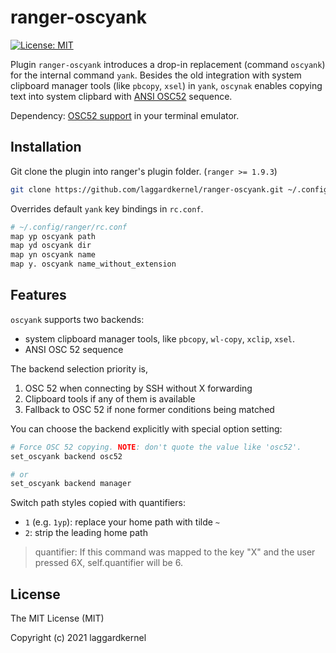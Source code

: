 # ranger-oscyank

[![License: MIT][license icon]][license]

Plugin `ranger-oscyank` introduces a drop-in replacement (command `oscyank`)
for the internal command `yank`. Besides the old integration with
system clipboard manager tools (like `pbcopy`, `xsel`) in `yank`, `oscynak`
enables copying text into system clipbard with [ANSI OSC52][osc52] sequence.

Dependency: [OSC52 support][terminal-osc52-support] in your terminal emulator.

## Installation

Git clone the plugin into ranger's plugin folder. (`ranger >= 1.9.3`)

```bash
git clone https://github.com/laggardkernel/ranger-oscyank.git ~/.config/ranger/plugins/oscyank
```

Overrides default `yank` key bindings in `rc.conf`.

```sh
# ~/.config/ranger/rc.conf
map yp oscyank path
map yd oscyank dir
map yn oscyank name
map y. oscyank name_without_extension
```

## Features

`oscyank` supports two backends:

- system clipboard manager tools, like `pbcopy`, `wl-copy`, `xclip`, `xsel`.
- ANSI OSC 52 sequence

The backend selection priority is,

1. OSC 52 when connecting by SSH without X forwarding
2. Clipboard tools if any of them is available
3. Fallback to OSC 52 if none former conditions being matched

You can choose the backend explicitly with special option setting:

```sh
# Force OSC 52 copying. NOTE: don't quote the value like 'osc52'.
set_oscyank backend osc52

# or
set_oscyank backend manager
```

Switch path styles copied with quantifiers:

- `1` (e.g. `1yp`): replace your home path with tilde `~`
- `2`: strip the leading home path

> quantifier: If this command was mapped to the key "X" and
> the user pressed 6X, self.quantifier will be 6.

## License

The MIT License (MIT)

Copyright (c) 2021 laggardkernel

[license icon]: https://img.shields.io/badge/License-MIT-blue.svg
[license]: https://opensource.org/licenses/MIT
[osc52]: https://invisible-island.net/xterm/ctlseqs/ctlseqs.html#h3-Operating-System-Commands
[terminal-osc52-support]: https://github.com/ojroques/vim-oscyank#vim-oscyank
